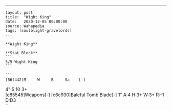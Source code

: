---
    layout: post
    title:  "Wight King"
    date:   2020-12-05 00:00:00
    source: Wahapedia
    tags: [soulblight-gravelords]
    ---
    
    **Wight King**
    
    **Stat Block**
    ```
    5/5 Wight King
    ```
    
    ```
    [56f442]M     W     B     Sa    [-]
4"    5     10    3+    
[e85545]Weapons[-]
[c6c930]Baleful Tomb Blade[-]
1"     A:4    H:3+   W:3+   R:-1   D:D3  
    ```
    
    
    